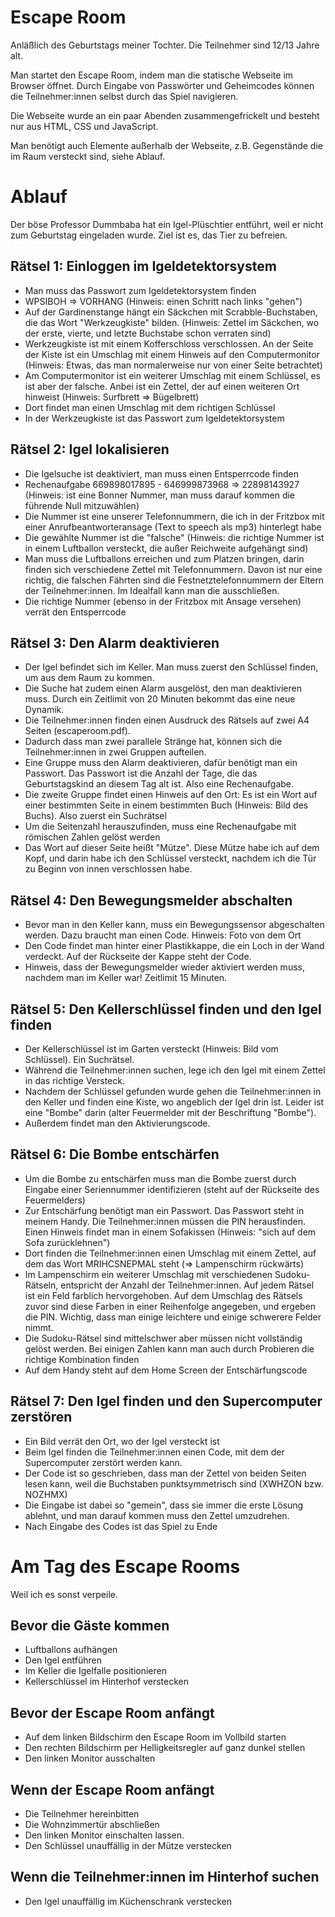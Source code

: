# Escape Room

Anläßlich des Geburtstags meiner Tochter. Die Teilnehmer sind 12/13 Jahre alt.

Man startet den Escape Room, indem man die statische Webseite im Browser öffnet. Durch Eingabe von Passwörter und Geheimcodes können die Teilnehmer:innen selbst durch das Spiel navigieren.

Die Webseite wurde an ein paar Abenden zusammengefrickelt und besteht nur aus HTML, CSS und JavaScript.

Man benötigt auch Elemente außerhalb der Webseite, z.B. Gegenstände die im Raum versteckt sind, siehe Ablauf.

# Ablauf

Der böse Professor Dummbaba hat ein Igel-Plüschtier entführt, weil er nicht zum Geburtstag eingeladen wurde. Ziel ist es, das Tier zu befreien.

## Rätsel 1: Einloggen im Igeldetektorsystem

- Man muss das Passwort zum Igeldetektorsystem finden
- WPSIBOH => VORHANG (Hinweis: einen Schritt nach links "gehen")
- Auf der Gardinenstange hängt ein Säckchen mit Scrabble-Buchstaben, die das Wort "Werkzeugkiste" bilden. (Hinweis: Zettel im Säckchen, wo der erste, vierte, und letzte Buchstabe schon verraten sind)
- Werkzeugkiste ist mit einem Kofferschloss verschlossen. An der Seite der Kiste ist ein Umschlag mit einem Hinweis auf den Computermonitor (Hinweis: Etwas, das man normalerweise nur von einer Seite betrachtet)
- Am Computermonitor ist ein weiterer Umschlag mit einem Schlüssel, es ist aber der falsche. Anbei ist ein Zettel, der auf einen weiteren Ort hinweist (Hinweis: Surfbrett => Bügelbrett)
- Dort findet man einen Umschlag mit dem richtigen Schlüssel
- In der Werkzeugkiste ist das Passwort zum Igeldetektorsystem

## Rätsel 2: Igel lokalisieren

- Die Igelsuche ist deaktiviert, man muss einen Entsperrcode finden
- Rechenaufgabe 669898017895 - 646999873968 => 22898143927 (Hinweis: ist eine Bonner Nummer, man muss darauf kommen die führende Null mitzuwählen)
- Die Nummer ist eine unserer Telefonnummern, die ich in der Fritzbox mit einer Anrufbeantworteransage (Text to speech als mp3) hinterlegt habe
- Die gewählte Nummer ist die "falsche" (Hinweis: die richtige Nummer ist in einem Luftballon versteckt, die außer Reichweite aufgehängt sind)
- Man muss die Luftballons erreichen und zum Platzen bringen, darin finden sich verschiedene Zettel mit Telefonnummern. Davon ist nur eine richtig, die falschen Fährten sind die Festnetztelefonnummern der Eltern der Teilnehmer:innen. Im Idealfall kann man die ausschließen.
- Die richtige Nummer (ebenso in der Fritzbox mit Ansage versehen) verrät den Entsperrcode

## Rätsel 3: Den Alarm deaktivieren

- Der Igel befindet sich im Keller. Man muss zuerst den Schlüssel finden, um aus dem Raum zu kommen.
- Die Suche hat zudem einen Alarm ausgelöst, den man deaktivieren muss. Durch ein Zeitlimit von 20 Minuten bekommt das eine neue Dynamik. 
- Die Teilnehmer:innen finden einen Ausdruck des Rätsels auf zwei A4 Seiten (escaperoom.pdf).
- Dadurch dass man zwei parallele Stränge hat, können sich die Teilnehmer:innen in zwei Gruppen aufteilen.
- Eine Gruppe muss den Alarm deaktivieren, dafür benötigt man ein Passwort. Das Passwort ist die Anzahl der Tage, die das Geburtstagskind an diesem Tag alt ist. Also eine Rechenaufgabe.
- Die zweite Gruppe findet einen Hinweis auf den Ort: Es ist ein Wort auf einer bestimmten Seite in einem bestimmten Buch (Hinweis: Bild des Buchs). Also zuerst ein Suchrätsel
- Um die Seitenzahl herauszufinden, muss eine Rechenaufgabe mit römischen Zahlen gelöst werden
- Das Wort auf dieser Seite heißt "Mütze". Diese Mütze habe ich auf dem Kopf, und darin habe ich den Schlüssel versteckt, nachdem ich die Tür zu Beginn von innen verschlossen habe.

## Rätsel 4: Den Bewegungsmelder abschalten

- Bevor man in den Keller kann, muss ein Bewegungssensor abgeschalten werden. Dazu braucht man einen Code. Hinweis: Foto von dem Ort
- Den Code findet man hinter einer Plastikkappe, die ein Loch in der Wand verdeckt. Auf der Rückseite der Kappe steht der Code.
- Hinweis, dass der Bewegungsmelder wieder aktiviert werden muss, nachdem man im Keller war! Zeitlimit 15 Minuten.


## Rätsel 5: Den Kellerschlüssel finden und den Igel finden

- Der Kellerschlüssel ist im Garten versteckt (Hinweis: Bild vom Schlüssel). Ein Suchrätsel.
- Während die Teilnehmer:innen suchen, lege ich den Igel mit einem Zettel in das richtige Versteck.
- Nachdem der Schlüssel gefunden wurde gehen die Teilnehmer:innen in den Keller und finden eine Kiste, wo angeblich der Igel drin ist. Leider ist eine "Bombe" darin (alter Feuermelder mit der Beschriftung "Bombe").
- Außerdem findet man den Aktivierungscode.

## Rätsel 6: Die Bombe entschärfen

- Um die Bombe zu entschärfen muss man die Bombe zuerst durch Eingabe einer Seriennummer identifizieren (steht auf der Rückseite des Feuermelders)
- Zur Entschärfung benötigt man ein Passwort. Das Passwort steht in meinem Handy. Die Teilnehmer:innen müssen die PIN herausfinden. Einen Hinweis findet man in einem Sofakissen (Hinweis: "sich auf dem Sofa zurücklehnen")
- Dort finden die Teilnehmer:innen einen Umschlag mit einem Zettel, auf dem das Wort MRIHCSNEPMAL steht (=> Lampenschirm rückwärts)
- Im Lampenschirm ein weiterer Umschlag mit verschiedenen Sudoku-Rätseln, entspricht der Anzahl der Teilnehmer:innen. Auf jedem Rätsel ist ein Feld farblich hervorgehoben. Auf dem Umschlag des Rätsels zuvor sind diese Farben in einer Reihenfolge angegeben, und ergeben die PIN. Wichtig, dass man einige leichtere und einige schwerere Felder nimmt.
- Die Sudoku-Rätsel sind mittelschwer aber müssen nicht vollständig gelöst werden. Bei einigen Zahlen kann man auch durch Probieren die richtige Kombination finden
- Auf dem Handy steht auf dem Home Screen der Entschärfungscode

## Rätsel 7: Den Igel finden und den Supercomputer zerstören

- Ein Bild verrät den Ort, wo der Igel versteckt ist
- Beim Igel finden die Teilnehmer:innen einen Code, mit dem der Supercomputer zerstört werden kann.
- Der Code ist so geschrieben, dass man der Zettel von beiden Seiten lesen kann, weil die Buchstaben punktsymmetrisch sind (XWHZON bzw. NOZHMX)
- Die Eingabe ist dabei so "gemein", dass sie immer die erste Lösung ablehnt, und man darauf kommen muss den Zettel umzudrehen.
- Nach Eingabe des Codes ist das Spiel zu Ende

# Am Tag des Escape Rooms

Weil ich es sonst verpeile.

## Bevor die Gäste kommen
- Luftballons aufhängen 
- Den Igel entführen 
- Im Keller die Igelfalle positionieren 
- Kellerschlüssel im Hinterhof verstecken 

## Bevor der Escape Room anfängt
- Auf dem linken Bildschirm den Escape Room im Vollbild starten
- Den rechten Bildschirm per Helligkeitsregler auf ganz dunkel stellen
- Den linken Monitor ausschalten

## Wenn der Escape Room anfängt
- Die Teilnehmer hereinbitten
- Die Wohnzimmertür abschließen
- Den linken Monitor einschalten lassen.
- Den Schlüssel unauffällig in der Mütze verstecken

## Wenn die Teilnehmer:innen im Hinterhof suchen
- Den Igel unauffällig im Küchenschrank verstecken